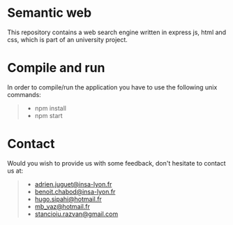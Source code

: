 # Semantic web

This repository contains a web search engine written in express js, html and css, which is part of an university project.  
   
# Compile and run
In order to compile/run the application you have to use the following unix commands:
> - npm install     
> - npm start  

# Contact  
Would you wish to provide us with some feedback, don't hesitate to contact us at:
> - adrien.juguet@insa-lyon.fr
> - benoit.chabod@insa-lyon.fr   
> - hugo.sipahi@hotmail.fr    
> - mb_vaz@hotmail.fr     
> - stancioiu.razvan@gmail.com    
